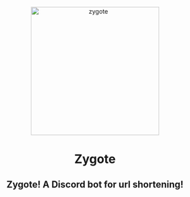 <p align="center">
   <img src="https://github.com/JayyDoesDev/discord-bot-template/blob/main/.github/assets/zygote.png" alt="zygote" width="300">
</p>
<h1 align="center">Zygote</h1>
<h2 align="center">Zygote! A Discord bot for url shortening!</h2>



